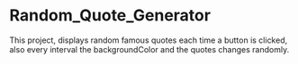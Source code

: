 # Random_Quote_Generator

This project, displays random famous quotes each time a button is clicked, also every interval the backgroundColor and the quotes changes randomly.
